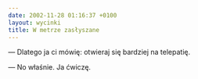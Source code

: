 ```yaml
---
date: 2002-11-28 01:16:37 +0100
layout: wycinki
title: W metrze zasłyszane
---
```


— Dlatego ja ci mówię: otwieraj się bardziej na telepatię.

— No właśnie. Ja ćwiczę.
